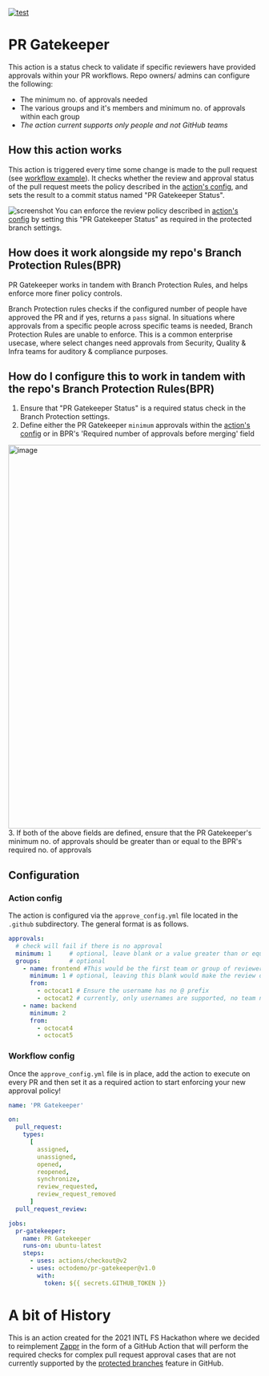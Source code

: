 [![test](https://github.com/octodemo/review-approval-action/actions/workflows/test.yml/badge.svg)](https://github.com/octodemo/review-approval-action/actions/workflows/test.yml)

# PR Gatekeeper

This action is a status check to validate if specific reviewers have provided approvals within your PR workflows. Repo owners/ admins can configure the following:
- The minimum no. of approvals needed 
- The various groups and it's members and minimum no. of approvals within each group
- _The action current supports only people and not GitHub teams_

## How this action works
This action is triggered every time some change is made to the pull request (see [workflow example](#Workflow-config])). It checks whether the review and approval status of the pull request meets the policy described in the [action's config](#Action-config), and sets the result to a commit status named "PR Gatekeeper Status".

![screenshot](./images/commit-status.png)
You can enforce the review policy described in [action's config](#Action-config) by setting this "PR Gatekeeper Status" as required in the protected branch settings.

## How does it work alongside my repo's Branch Protection Rules(BPR)
PR Gatekeeper works in tandem with Branch Protection Rules, and helps enforce more finer policy controls. 

Branch Protection rules checks if the configured number of people have approved the PR and if yes, returns a `pass` signal. In situations where approvals from a specific people across specific teams is needed, Branch Protection Rules are unable to enforce. This is a common enterprise usecase, where select changes need approvals from Security, Quality & Infra teams for auditory & compliance purposes.

## How do I configure this to work in tandem with the repo's Branch Protection Rules(BPR)
1. Ensure that "PR Gatekeeper Status" is a required status check in the Branch Protection settings.
2. Define either the PR Gatekeeper `minimum` approvals within the [action's config](#Action-config) or in BPR's 'Required number of approvals before merging' field
<img width="766" alt="image" src="https://user-images.githubusercontent.com/83639549/192690706-d6448d13-40c6-4dd8-9027-6b26572d7003.png">
3. If both of the above fields are defined, ensure that the PR Gatekeeper's minimum no. of approvals should be greater than or equal to the BPR's required no. of approvals

## Configuration
### Action config
The action is configured via the `approve_config.yml` file located in the `.github` subdirectory. The general format is as follows.
```yaml
approvals:
  # check will fail if there is no approval
  minimum: 1     # optional, leave blank or a value greater than or equal to the Branch Protection Rules `Required no. of approvals`
  groups:        # optional
    - name: frontend #This would be the first team or group of reviewers
      minimum: 1 # optional, leaving this blank would make the review optional for this group. Uncommon, but possible
      from:
        - octocat1 # Ensure the username has no @ prefix
        - octocat2 # currently, only usernames are supported, no team names
    - name: backend
      minimum: 2
      from:
        - octocat4
        - octocat5
```

### Workflow config

Once the `approve_config.yml` file is in place, add the action to execute on every PR and then set it as a required action to start enforcing your new approval policy!

```yaml
name: 'PR Gatekeeper'

on:
  pull_request:
    types:
      [
        assigned,
        unassigned,
        opened,
        reopened,
        synchronize,
        review_requested,
        review_request_removed
      ]
  pull_request_review:

jobs:
  pr-gatekeeper:
    name: PR Gatekeeper
    runs-on: ubuntu-latest
    steps:
      - uses: actions/checkout@v2
      - uses: octodemo/pr-gatekeeper@v1.0
        with:
          token: ${{ secrets.GITHUB_TOKEN }}
```

# A bit of History 
This is an action created for the 2021 INTL FS Hackathon where we decided to reimplement [Zappr](https://zappr.opensource.zalan.do/login) in the form of a GitHub Action that will perform the required checks for complex pull request approval cases that are not currently supported by the [protected branches](https://docs.github.com/en/github/administering-a-repository/defining-the-mergeability-of-pull-requests/about-protected-branches#about-branch-protection-settings) feature in GitHub.
